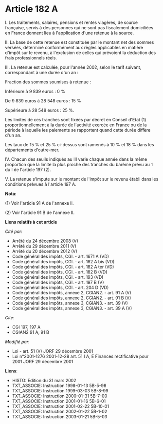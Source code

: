 # Article 182 A

I. Les traitements, salaires, pensions et rentes viagères, de source française, servis à des personnes qui ne sont pas
fiscalement domiciliées en France donnent lieu à l'application d'une retenue à la source.

II. La base de cette retenue est constituée par le montant net des sommes versées, déterminé conformément aux règles
applicables en matière d'impôt sur le revenu, à l'exclusion de celles qui prévoient la déduction des frais professionnels
réels.

III. La retenue est calculée, pour l'année 2002, selon le tarif suivant, correspondant à une durée d'un an :

Fraction des sommes soumises à retenue :

Inférieure à 9 839 euros : 0 %

De 9 839 euros à 28 548 euros : 15 %

Supérieure à 28 548 euros : 25 %.

Les limites de ces tranches sont fixées par décret en Conseil d'Etat (1) proportionnellement à la durée de l'activité exercée
en France ou de la période à laquelle les paiements se rapportent quand cette durée diffère d'un an.

Les taux de 15 % et 25 % ci-dessus sont ramenés à 10 % et 18 % dans les départements d'outre-mer.

IV. Chacun des seuils indiqués au III varie chaque année dans la même proportion que la limite la plus proche des tranches du
barème prévu au 1 du I de l'article 197 (2).

V. La retenue s'impute sur le montant de l'impôt sur le revenu établi dans les conditions prévues à l'article 197 A.

**Nota:**

(1) Voir l'article 91 A de l'annexe II.

(2) Voir l'article 91 B de l'annexe II.

**Liens relatifs à cet article**

_Cité par_:

  - Arrêté du 24 décembre 2008 (V)
  - Arrêté du 29 décembre 2011 (V)
  - Arrêté du 20 décembre 2012 (V)
  - Code général des impôts, CGI. - art. 1671 A (VD)
  - Code général des impôts, CGI. - art. 182 A bis (VD)
  - Code général des impôts, CGI. - art. 182 A ter (VD)
  - Code général des impôts, CGI. - art. 182 B (VD)
  - Code général des impôts, CGI. - art. 193 (VD)
  - Code général des impôts, CGI. - art. 197 B (V)
  - Code général des impôts, CGI. - art. 204 D (VD)
  - Code général des impôts, annexe 2, CGIAN2. - art. 91 A (V)
  - Code général des impôts, annexe 2, CGIAN2. - art. 91 B (V)
  - Code général des impôts, annexe 3, CGIAN3. - art. 39 (V)
  - Code général des impôts, annexe 3, CGIAN3. - art. 39 A (V)

_Cite_:

  - CGI 197, 197 A
  - CGIAN2 91 A, 91 B

_Modifié par_:

  - Loi - art. 51 (V) JORF 29 décembre 2001
  - Loi n°2001-1276 2001-12-28 art. 51 I A, E Finances rectificative pour 2001 JORF 29 décembre 2001

**Liens**:

  - HISTO: Edition du 31 mars 2002
  - TXT_ASSOCIE: Instruction 1998-01-13 5B-5-98
  - TXT_ASSOCIE: Instruction 1999-03-03 5B-8-99
  - TXT_ASSOCIE: Instruction 2000-01-31 5B-7-00
  - TXT_ASSOCIE: Instruction 2001-01-16 5B-6-01
  - TXT_ASSOCIE: Instruction 2001-02-22 5B-10-01
  - TXT_ASSOCIE: Instruction 2002-01-22 5B-1-02
  - TXT_ASSOCIE: Instruction 2003-01-21 5B-5-03
